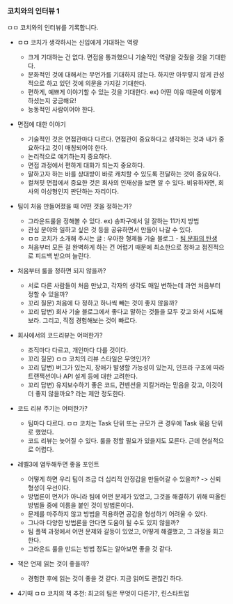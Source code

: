 ### 코치와의 인터뷰 1

ㅁㅁ 코치와의 인터뷰를 기록합니다.

- ㅁㅁ 코치가 생각하시는 신입에게 기대하는 역량
    - 크게 기대하는 건 없다. 면접을 통과했으니 기술적인 역량을 갖췄을 것을 기대한다.
    - 문화적인 것에 대해서는 무언가를 기대하지 않는다. 하지만 아무렇지 않게 관성적으로 하고 있던 것에 의문을 가지길 기대한다.
    - 편하게, 예쁘게 이야기할 수 있는 것을 기대한다. ex) 어떤 이유 때문에 이렇게 하셨는지 궁금해요!
    - 능동적인 사람이어야 한다.

- 면접에 대한 이야기
    - 기술적인 것은 면접관마다 다르다. 면접관이 중요하다고 생각하는 것과 내가 중요하다고 것이 매칭되어야 한다.
    - 논리적으로 얘기하는지 중요하다.
    - 면접 과정에서 편하게 대화가 되는지 중요하다.
    - 말하고자 하는 바를 상대방이 바로 캐치할 수 있도록 전달하는 것이 중요하다.
    - 컬쳐핏 면접에서 중요한 것은 회사의 인재상을 보면 알 수 있다. 비유하자면, 회사의 이상형인지 판단하는 자리이다.

- 팀이 처음 만들어졌을 때 어떤 것을 정하는가?
    - 그라운드룰을 정해볼 수 있다. ex) 송파구에서 일 잘하는 11가지 방법
    - 관심 분야와 일하고 싶은 것 등을 공유하면서 만들어 나갈 수 있다.
    - ㅁㅁ 코치가 소개해 주시는 글 : 우아한 형제들 기술 블로그 - [팀 문화의 탄생](https://techblog.woowahan.com/2677/)
    - 처음부터 모든 걸 완벽하게 하는 건 어렵기 때문에 최소한으로 정하고 점진적으로 피드백 받으며 늘린다.

- 처음부터 룰을 정하면 되지 않을까?
    - 서로 다른 사람들이 처음 만났고, 각자의 생각도 매일 변하는데 과연 처음부터 정할 수 있을까?
    - 꼬리 질문) 처음에 다 정하고 하나씩 빼는 것이 좋지 않을까?
    - 꼬리 답변) 회사 기술 블로그에서 좋다고 말하는 것들을 모두 갖고 와서 시도해보라. 그리고, 직접 경험해보는 것이 빠르다.

- 회사에서의 코드리뷰는 어떠한가?
    - 조직마다 다르고, 개인마다 다를 것이다.
    - 꼬리 질문) ㅁㅁ 코치의 리뷰 스타일은 무엇인가?
    - 꼬리 답변) 버그가 있는지, 장애가 발생할 가능성이 있는지, 인프라 구조에 따라 트랜잭션이나 API 설계 등에 대한 고려한다.
    - 꼬리 답변) 유지보수하기 좋은 코드, 컨벤션을 지킬거라는 믿음을 갖고, 이것이 더 좋지 않을까요? 라는 제안 정도한다.

- 코드 리뷰 주기는 어떠한가?
    - 팀마다 다르다. ㅁㅁ 코치는 Task 단위 또는 규모가 큰 경우에 Task 묶음 단위로 했었다.
    - 코드 리뷰는 늦어질 수 있다. 룰을 정할 필요가 있을지도 모른다. 근데 현실적으로 어렵다.

- 레벨3에 염두해두면 좋을 포인트
    - 어떻게 하면 우리 팀이 조금 더 심리적 안정감을 만들어갈 수 있을까? -> 신뢰 형성이 우선이다.
    - 방법론이 먼저가 아니라 팀에 어떤 문제가 있었고, 그것을 해결하기 위해 떠올린 방법들 중에 이름을 붙인 것이 방법론이다.
    - 문제를 마주하지 않고 방법을 적용하면 공감을 형성하기 어려울 수 있다.
    - 그나마 다양한 방법론을 안다면 도움이 될 수도 있지 않을까?
    - 팀 플젝 과정에서 어떤 문제와 갈등이 있었고, 어떻게 해결했고, 그 과정을 회고한다.
    - 그라운드 룰을 만드는 방법 정도는 알아보면 좋을 것 같다.

- 책은 언제 읽는 것이 좋을까?
    - 경험한 후에 읽는 것이 좋을 것 같다. 지금 읽어도 괜찮긴 하다.

- 4기때 ㅁㅁ 코치의 책 추천: 최고의 팀은 무엇이 다른가?, 린스타트업
